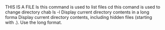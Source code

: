 THIS IS A FILE
ls this command is used to list files
cd this comand is used to change directory chab
ls -l Display current directory contents in a long forma
Display current directory contents, including hidden files (starting with .). Use the long format.